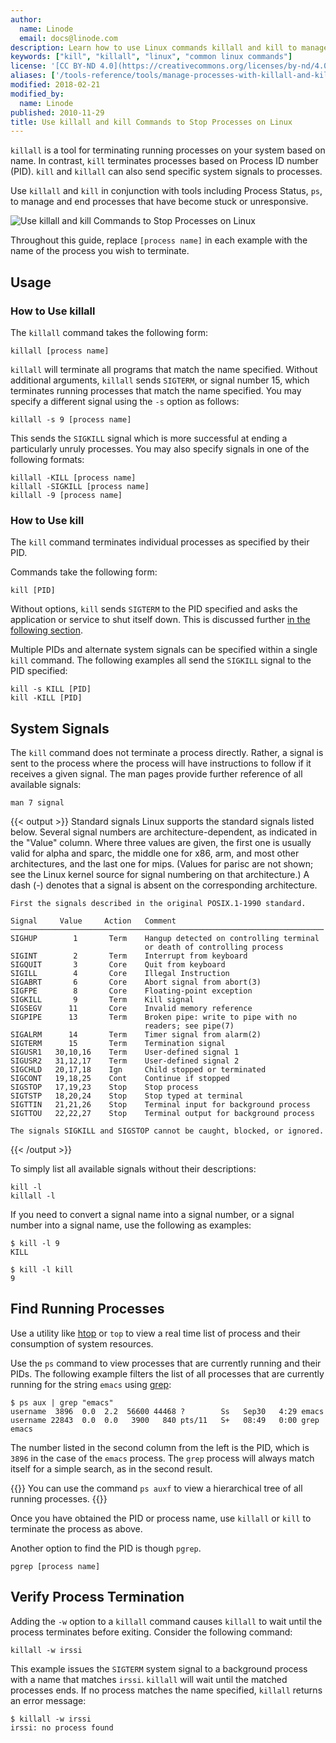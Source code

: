 ```yaml
---
author:
  name: Linode
  email: docs@linode.com
description: Learn how to use Linux commands killall and kill to manage and kill processes on Linux distributions in this simple tutorial.
keywords: ["kill", "killall", "linux", "common linux commands"]
license: '[CC BY-ND 4.0](https://creativecommons.org/licenses/by-nd/4.0)'
aliases: ['/tools-reference/tools/manage-processes-with-killall-and-kill/','/linux-tools/common-commands/killall-kill/']
modified: 2018-02-21
modified_by:
  name: Linode
published: 2010-11-29
title: Use killall and kill Commands to Stop Processes on Linux
---
```


`killall` is a tool for terminating running processes on your system based on name. In contrast, `kill` terminates processes based on Process ID number (PID). `kill` and `killall` can also send specific system signals to processes.

Use `killall` and `kill` in conjunction with tools including Process Status, `ps`, to manage and end processes that have become stuck or unresponsive.

![Use killall and kill Commands to Stop Processes on Linux](use-killall-and-kill-commands-to-stop-processes-on-linux.png "Use killall and kill Commands to Stop Processes on Linux")

Throughout this guide, replace `[process name]` in each example with the name of the process you wish to terminate.

## Usage

### How to Use killall

The `killall` command takes the following form:

    killall [process name]

`killall` will terminate all programs that match the name specified. Without additional arguments, `killall` sends `SIGTERM`, or signal number 15, which terminates running processes that match the name specified. You may specify a different signal using the `-s` option as follows:

    killall -s 9 [process name]

This sends the `SIGKILL` signal which is more successful at ending a particularly unruly processes. You may also specify signals in one of the following formats:

    killall -KILL [process name]
    killall -SIGKILL [process name]
    killall -9 [process name]

### How to Use kill

The `kill` command terminates individual processes as specified by their PID.

Commands take the following form:

    kill [PID]

Without options, `kill` sends `SIGTERM` to the PID specified and asks the application or service to shut itself down. This is discussed further [in the following section](#system-signals).

Multiple PIDs and alternate system signals can be specified within a single `kill` command. The following examples all send the `SIGKILL` signal to the PID specified:

    kill -s KILL [PID]
    kill -KILL [PID]

## System Signals

The `kill` command does not terminate a process directly. Rather, a signal is sent to the process where the process will have instructions to follow if it receives a given signal. The man pages provide further reference of all available signals:

    man 7 signal

{{< output >}}
Standard signals
    Linux  supports the standard signals listed below. Several signal numbers are architecture-dependent, as indicated in the "Value" column. Where
    three values are given, the first one is usually valid for alpha and sparc, the middle one for x86, arm, and most other architectures, and the last
    one for mips. (Values for parisc are not shown; see the Linux kernel source for signal numbering on that architecture.)  A dash (-) denotes that a
    signal is absent on the corresponding architecture.

    First the signals described in the original POSIX.1-1990 standard.

    Signal     Value     Action   Comment
    ──────────────────────────────────────────────────────────────────────
    SIGHUP        1       Term    Hangup detected on controlling terminal
                                  or death of controlling process
    SIGINT        2       Term    Interrupt from keyboard
    SIGQUIT       3       Core    Quit from keyboard
    SIGILL        4       Core    Illegal Instruction
    SIGABRT       6       Core    Abort signal from abort(3)
    SIGFPE        8       Core    Floating-point exception
    SIGKILL       9       Term    Kill signal
    SIGSEGV      11       Core    Invalid memory reference
    SIGPIPE      13       Term    Broken pipe: write to pipe with no
                                  readers; see pipe(7)
    SIGALRM      14       Term    Timer signal from alarm(2)
    SIGTERM      15       Term    Termination signal
    SIGUSR1   30,10,16    Term    User-defined signal 1
    SIGUSR2   31,12,17    Term    User-defined signal 2
    SIGCHLD   20,17,18    Ign     Child stopped or terminated
    SIGCONT   19,18,25    Cont    Continue if stopped
    SIGSTOP   17,19,23    Stop    Stop process
    SIGTSTP   18,20,24    Stop    Stop typed at terminal
    SIGTTIN   21,21,26    Stop    Terminal input for background process
    SIGTTOU   22,22,27    Stop    Terminal output for background process

    The signals SIGKILL and SIGSTOP cannot be caught, blocked, or ignored.
{{< /output >}}

To simply list all available signals without their descriptions:

    kill -l
    killall -l

If you need to convert a signal name into a signal number, or a signal number into a signal name, use the following as examples:

    $ kill -l 9
    KILL

    $ kill -l kill
    9

## Find Running Processes

Use a utility like [htop](/docs/tools-reference/linux-system-administration-basics/#monitor-processes-memory-and-cpu-usage-with-htop) or `top` to view a real time list of process and their consumption of system resources.

Use the `ps` command to view processes that are currently running and their PIDs. The following example filters the list of all processes that are currently running for the string `emacs` using [grep](/docs/tools-reference/search-and-filter-text-with-grep):

    $ ps aux | grep "emacs"
    username  3896  0.0  2.2  56600 44468 ?        Ss   Sep30   4:29 emacs
    username 22843  0.0  0.0   3900   840 pts/11   S+   08:49   0:00 grep emacs

The number listed in the second column from the left is the PID, which is `3896` in the case of the `emacs` process. The `grep` process will always match itself for a simple search, as in the second result.

{{<note>}}
You can use the command `ps auxf` to view a hierarchical tree of all running processes.
{{</note>}}

Once you have obtained the PID or process name, use `killall` or `kill` to terminate the process as above.

Another option to find the PID is though `pgrep`.

    pgrep [process name]

## Verify Process Termination

Adding the `-w` option to a `killall` command causes `killall` to wait until the process terminates before exiting. Consider the following command:

    killall -w irssi

This example issues the `SIGTERM` system signal to a background process with a name that matches `irssi`. `killall` will wait until the matched processes ends. If no process matches the name specified, `killall` returns an error message:

    $ killall -w irssi
    irssi: no process found
